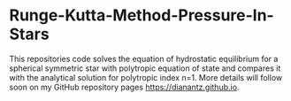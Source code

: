 # Runge-Kutta-Method-Pressure-In-Stars
This repositories code solves the equation of hydrostatic equilibrium for a spherical symmetric star with polytropic equation of state 
and compares it with the analytical solution for polytropic index n=1. More details will follow soon on my GitHub repository pages https://dianantz.github.io.
